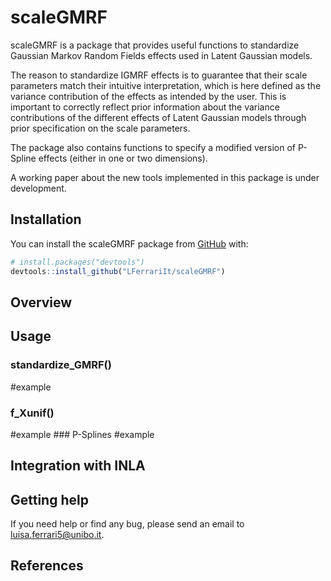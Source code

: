
<!-- README.md is generated from README.Rmd. Please edit that file -->

# scaleGMRF

<!-- badges: start -->
<!-- badges: end -->

scaleGMRF is a package that provides useful functions to standardize
Gaussian Markov Random Fields effects used in Latent Gaussian models.

The reason to standardize IGMRF effects is to guarantee that their scale
parameters match their intuitive interpretation, which is here defined
as the variance contribution of the effects as intended by the user.
This is important to correctly reflect prior information about the
variance contributions of the different effects of Latent Gaussian
models through prior specification on the scale parameters.

The package also contains functions to specify a modified version of
P-Spline effects (either in one or two dimensions).

A working paper about the new tools implemented in this package is under
development.

## Installation

You can install the scaleGMRF package from [GitHub](https://github.com/)
with:

``` r
# install.packages("devtools")
devtools::install_github("LFerrariIt/scaleGMRF")
```

## Overview

## Usage

### standardize_GMRF()

\#example

### f_Xunif()

\#example \### P-Splines \#example

## Integration with INLA

## Getting help

If you need help or find any bug, please send an email to
<luisa.ferrari5@unibo.it>.

## References
